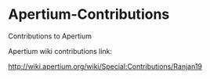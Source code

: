 # Apertium-Contributions
Contributions to Apertium

Apertium wiki contributions link:

http://wiki.apertium.org/wiki/Special:Contributions/Ranjan19

